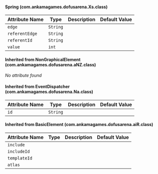 #### Spring (com.ankamagames.dofusarena.Xs.class)

| Attribute Name | Type | Description | Default Value |
|-----|----|---|---|
|``edge``|``String``|        |        |
|``referentEdge``|``String``|        |        |
|``referentId``|``String``|        |        |
|``value``|``int``|        |        |
#### Inherited from NonGraphicalElement (com.ankamagames.dofusarena.aNZ.class)

*No attribute found*
#### Inherited from EventDispatcher (com.ankamagames.dofusarena.Na.class)

| Attribute Name | Type | Description | Default Value |
|-----|----|---|---|
|``id``|``String``|        |        |
#### Inherited from BasicElement (com.ankamagames.dofusarena.aiR.class)

| Attribute Name | Type | Description | Default Value |
|-----|----|---|---|
|``include``||        |        |# 0
|``includeId``||        |        |# 0
|``templateId``||        |        |# 0
|``atlas``||        |        |# 0
